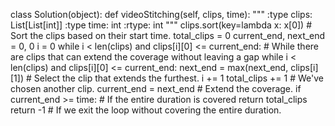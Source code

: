 class Solution(object):
    def videoStitching(self, clips, time):
        """
        :type clips: List[List[int]]
        :type time: int
        :rtype: int
        """
        clips.sort(key=lambda x: x[0])  # Sort the clips based on their start time.
        total_clips = 0
        current_end, next_end = 0, 0
        i = 0
        while i < len(clips) and clips[i][0] <= current_end:
            # While there are clips that can extend the coverage without leaving a gap
            while i < len(clips) and clips[i][0] <= current_end:
                next_end = max(next_end, clips[i][1])  # Select the clip that extends the furthest.
                i += 1
            total_clips += 1  # We've chosen another clip.
            current_end = next_end  # Extend the coverage.
            if current_end >= time:  # If the entire duration is covered
                return total_clips
        return -1  # If we exit the loop without covering the entire duration.
